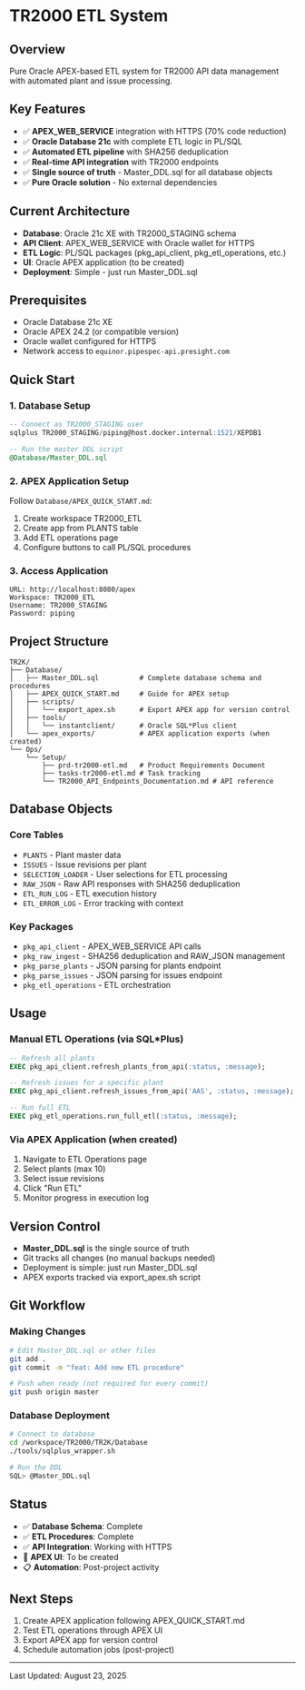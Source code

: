 # TR2000 ETL System

## Overview
Pure Oracle APEX-based ETL system for TR2000 API data management with automated plant and issue processing.

## Key Features
- ✅ **APEX_WEB_SERVICE** integration with HTTPS (70% code reduction)
- ✅ **Oracle Database 21c** with complete ETL logic in PL/SQL
- ✅ **Automated ETL pipeline** with SHA256 deduplication
- ✅ **Real-time API integration** with TR2000 endpoints
- ✅ **Single source of truth** - Master_DDL.sql for all database objects
- ✅ **Pure Oracle solution** - No external dependencies

## Current Architecture
- **Database**: Oracle 21c XE with TR2000_STAGING schema
- **API Client**: APEX_WEB_SERVICE with Oracle wallet for HTTPS
- **ETL Logic**: PL/SQL packages (pkg_api_client, pkg_etl_operations, etc.)
- **UI**: Oracle APEX application (to be created)
- **Deployment**: Simple - just run Master_DDL.sql

## Prerequisites

- Oracle Database 21c XE
- Oracle APEX 24.2 (or compatible version)
- Oracle wallet configured for HTTPS
- Network access to `equinor.pipespec-api.presight.com`

## Quick Start

### 1. Database Setup
```sql
-- Connect as TR2000_STAGING user
sqlplus TR2000_STAGING/piping@host.docker.internal:1521/XEPDB1

-- Run the master DDL script
@Database/Master_DDL.sql
```

### 2. APEX Application Setup
Follow `Database/APEX_QUICK_START.md`:
1. Create workspace TR2000_ETL
2. Create app from PLANTS table
3. Add ETL operations page
4. Configure buttons to call PL/SQL procedures

### 3. Access Application
```
URL: http://localhost:8080/apex
Workspace: TR2000_ETL
Username: TR2000_STAGING
Password: piping
```

## Project Structure

```
TR2K/
├── Database/
│   ├── Master_DDL.sql          # Complete database schema and procedures
│   ├── APEX_QUICK_START.md     # Guide for APEX setup
│   ├── scripts/
│   │   └── export_apex.sh      # Export APEX app for version control
│   ├── tools/
│   │   └── instantclient/      # Oracle SQL*Plus client
│   └── apex_exports/           # APEX application exports (when created)
└── Ops/
    └── Setup/
        ├── prd-tr2000-etl.md   # Product Requirements Document
        ├── tasks-tr2000-etl.md # Task tracking
        └── TR2000_API_Endpoints_Documentation.md # API reference
```

## Database Objects

### Core Tables
- `PLANTS` - Plant master data
- `ISSUES` - Issue revisions per plant  
- `SELECTION_LOADER` - User selections for ETL processing
- `RAW_JSON` - Raw API responses with SHA256 deduplication
- `ETL_RUN_LOG` - ETL execution history
- `ETL_ERROR_LOG` - Error tracking with context

### Key Packages
- `pkg_api_client` - APEX_WEB_SERVICE API calls
- `pkg_raw_ingest` - SHA256 deduplication and RAW_JSON management
- `pkg_parse_plants` - JSON parsing for plants endpoint
- `pkg_parse_issues` - JSON parsing for issues endpoint
- `pkg_etl_operations` - ETL orchestration

## Usage

### Manual ETL Operations (via SQL*Plus)
```sql
-- Refresh all plants
EXEC pkg_api_client.refresh_plants_from_api(:status, :message);

-- Refresh issues for a specific plant
EXEC pkg_api_client.refresh_issues_from_api('AAS', :status, :message);

-- Run full ETL
EXEC pkg_etl_operations.run_full_etl(:status, :message);
```

### Via APEX Application (when created)
1. Navigate to ETL Operations page
2. Select plants (max 10)
3. Select issue revisions
4. Click "Run ETL"
5. Monitor progress in execution log

## Version Control

- **Master_DDL.sql** is the single source of truth
- Git tracks all changes (no manual backups needed)
- Deployment is simple: just run Master_DDL.sql
- APEX exports tracked via export_apex.sh script

## Git Workflow

### Making Changes
```bash
# Edit Master_DDL.sql or other files
git add .
git commit -m "feat: Add new ETL procedure"

# Push when ready (not required for every commit)
git push origin master
```

### Database Deployment
```bash
# Connect to database
cd /workspace/TR2000/TR2K/Database
./tools/sqlplus_wrapper.sh

# Run the DDL
SQL> @Master_DDL.sql
```

## Status

- ✅ **Database Schema**: Complete
- ✅ **ETL Procedures**: Complete  
- ✅ **API Integration**: Working with HTTPS
- 🔄 **APEX UI**: To be created
- 📋 **Automation**: Post-project activity

## Next Steps

1. Create APEX application following APEX_QUICK_START.md
2. Test ETL operations through APEX UI
3. Export APEX app for version control
4. Schedule automation jobs (post-project)

---

Last Updated: August 23, 2025